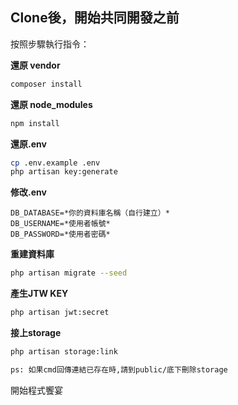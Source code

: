 
## Clone後，開始共同開發之前

按照步驟執行指令：

**還原 vendor**
```sh
composer install
```

**還原 node_modules**
```sh
npm install
```

**還原.env**
```sh
cp .env.example .env
php artisan key:generate
```

**修改.env**
```
DB_DATABASE=*你的資料庫名稱（自行建立）*
DB_USERNAME=*使用者帳號*
DB_PASSWORD=*使用者密碼*
```

**重建資料庫**
```sh
php artisan migrate --seed
```

**產生JTW KEY**
```sh
php artisan jwt:secret
```

**接上storage**
```sh
php artisan storage:link

ps: 如果cmd回傳連結已存在時,請到public/底下刪除storage
```

開始程式饗宴
